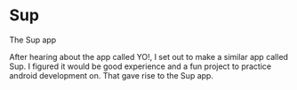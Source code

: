Sup
===

The Sup app

After hearing about the app called YO!, I set out to make a similar app called Sup. I figured it would be good experience and
a fun project to practice android development on. That gave rise to the Sup app.
